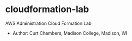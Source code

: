 # cloudformation-lab
AWS Administration Cloud Formation Lab
 - Author: Curt Chambers, Madison College, Madison, WI

